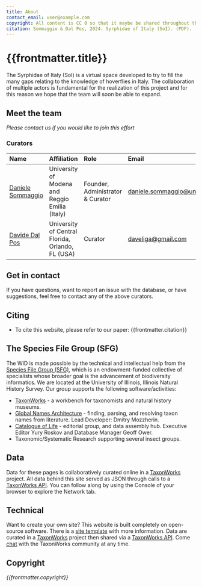 ```yaml
---
title: About
contact_email: user@example.com
copyright: All content is CC 0 so that it maybe be shared throughout the world in places like Wikipedia.
citation: Sommaggio & Dal Pos, 2024. Syrphidae of Italy (SoI). (PDF). 
---
```

 
# {{frontmatter.title}}
The Syrphidae of Italy (SoI) is a virtual space developed to try to fill the many gaps relating to the knowledge of hoverflies in Italy. The collaboration of multiple actors is fundamental for the realization of this project and for this reason we hope that the team will soon be able to expand.

## Meet the team
 _Please contact us if you would like to join this effort_
### Curators
|Name  | Affiliation | Role    | Email             | 
|:----- | :----------------------------------------------------| :-------------------------------- | :-----------------|
|[Daniele Sommaggio](https://scholar.google.com/citations?user=kHS8y3sAAAAJ&hl=it) | University of Modena and Reggio Emilia (Italy) | Founder, Administrator & Curator | daniele.sommaggio@unimore.it |
|[Davide Dal Pos](https://www.researchgate.net/profile/Davide-Dal-Pos-2)                   | University of Central Florida, Orlando, FL (USA)     | Curator  |daveliga@gmail.com |

## Get in contact
If you have questions, want to report an issue with the database, or have suggestions, feel free to contact any of the above curators.

## Citing
* To cite this website, please refer to our paper: {{frontmatter.citation}}

## The Species File Group (SFG)
The WID is made possible by the technical and intellectual help from the [Species File Group (SFG)](https://speciesfilegroup.org/index.html), which is an endowment-funded collective of specialists whose broader goal is the advancement of biodiversity informatics. We are located at the University of Illinois, Illinois Natural History Survey. Our group supports the following software/activities:
- [TaxonWorks](https://taxonworks.org) - a workbench for taxonomists and natural history museums.
- [Global Names Architecture](https://globalnames.org/) - finding, parsing, and resolving taxon names from literature. Lead Developer: Dmitry Mozzherin.
- [Catalogue of Life](https://catalogueoflife.org/) - editorial group, and data assembly hub. Executive Editor Yury Roskov and Database Manager Geoff Ower.
- Taxonomic/Systematic Research supporting several insect groups.

## Data
Data for these pages is collaboratively curated online in a [TaxonWorks](https://taxonworks) project. All data behind this site served as JSON through calls to a [TaxonWorks API](https://api.taxonworks.org). You can follow along by using the Console of your browser to explore the Network tab.

## Technical
Want to create your own site? This website is built completely on open-source software. There is a [site template](https://github.com/SpeciesFileGroup/<something>) with more information. Data are curated in a [TaxonWorks](https://taxonworks.org) project then shared via a [TaxonWorks API](https://api.taxonworks.org). Come [chat](https://gitter.im/SpeciesFileGroup/taxonworks) with the TaxonWorks community at any time.

## Copyright
_{{frontmatter.copyright}}_